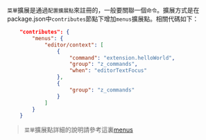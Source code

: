 `菜單`擴展是通過`配置擴展點`來註冊的，一般要關聯一個`命令`。擴展方式是在package.json中`contributes`節點下增加`menus`擴展點。相關代碼如下：
```json
    "contributes": {
		"menus": {
			"editor/context": [
				{
					"command": "extension.helloWorld",
					"group": "z_commands",
					"when": "editorTextFocus"
				},
				{
					"group": "z_commands"
				}
			]
		}
	}
```

> `菜單`擴展點詳細的說明請參考這裏[menus](/ExtensionDocs/ContributionPoints/README.md#menus)